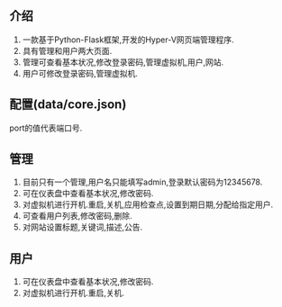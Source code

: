 ## 介绍
1. 一款基于Python-Flask框架,开发的Hyper-V网页端管理程序.
2. 具有管理和用户两大页面.
3. 管理可查看基本状况,修改登录密码,管理虚拟机,用户,网站.
4. 用户可修改登录密码,管理虚拟机.
## 配置(data/core.json)
port的值代表端口号.
## 管理
1. 目前只有一个管理,用户名只能填写admin,登录默认密码为12345678.
2. 可在仪表盘中查看基本状况,修改密码.
3. 对虚拟机进行开机.重启,关机,应用检查点,设置到期日期,分配给指定用户.
4. 可查看用户列表,修改密码,删除.
5. 对网站设置标题,关键词,描述,公告.
## 用户
1. 可在仪表盘中查看基本状况,修改密码.
2. 对虚拟机进行开机.重启,关机.
